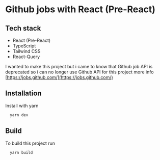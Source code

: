 # Github jobs with React (Pre-React)

## Tech stack

- React (Pre-React)
- TypeScript
- Tailwind CSS
- React-Query

I wanted to make this project but i came to know that Github job API is deprecated so i can no longer use Github API for this project more info [https://jobs.github.com/](https://jobs.github.com/)

## Installation

Install with yarn

```bash
  yarn dev
```

## Build

To build this project run

```bash
  yarn build
```
